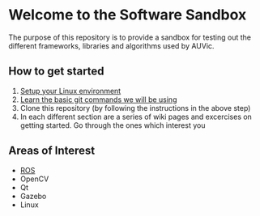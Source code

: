 # Welcome to the Software Sandbox

The purpose of this repository is to provide a sandbox for testing out the different frameworks,
libraries and algorithms used by AUVic.

## How to get started

1. [Setup your Linux environment](https://github.com/uvic-auvic/Software_Sandbox/wiki/Setting-up-your-environment)
2. [Learn the basic git commands we will be using](https://github.com/uvic-auvic/Software_Sandbox/wiki/Git-Workflow)
3. Clone this repository (by following the instructions in the above step)
4. In each different section are a series of wiki pages and excercises on getting started. Go through the ones which interest you

## Areas of Interest

- [ROS](ros/)
- OpenCV
- Qt
- Gazebo
- Linux

